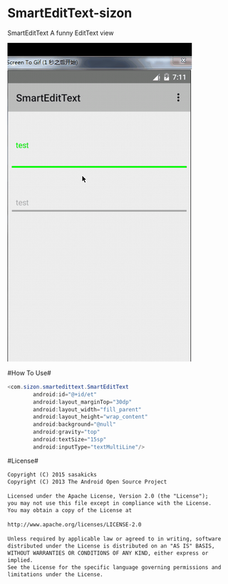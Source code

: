 # SmartEditText-sizon
SmartEditText
A funny EditText view

![image](https://raw.githubusercontent.com/SeaSoon/SmartEditText-sizon/master/SmartEditText/art/SmartEditText.gif)


#How To Use#
``` Java
<com.sizon.smartedittext.SmartEditText
        android:id="@+id/et"
        android:layout_marginTop="30dp"
        android:layout_width="fill_parent"
        android:layout_height="wrap_content"
        android:background="@null"
        android:gravity="top"
        android:textSize="15sp"
        android:inputType="textMultiLine"/>
```

#License#
```
Copyright (C) 2015 sasakicks
Copyright (C) 2013 The Android Open Source Project

Licensed under the Apache License, Version 2.0 (the "License");
you may not use this file except in compliance with the License.
You may obtain a copy of the License at

http://www.apache.org/licenses/LICENSE-2.0

Unless required by applicable law or agreed to in writing, software
distributed under the License is distributed on an "AS IS" BASIS,
WITHOUT WARRANTIES OR CONDITIONS OF ANY KIND, either express or implied.
See the License for the specific language governing permissions and
limitations under the License.
```
